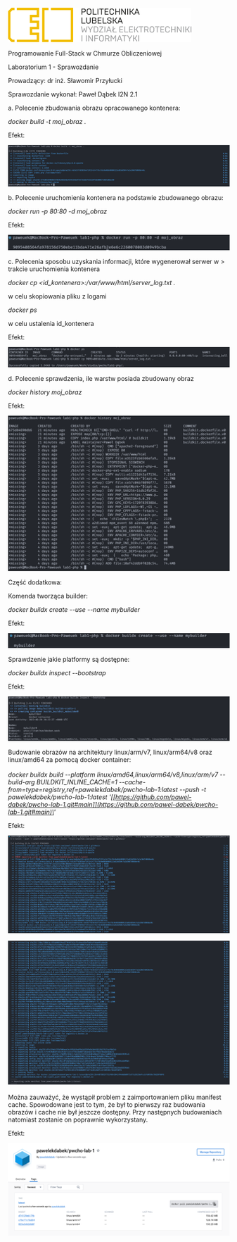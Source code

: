 ![](vertopal_8320911a5c6f41359ce3d43ff297f8bd/media/image1.png)

Programowanie Full-Stack w Chmurze Obliczeniowej

Laboratorium 1 - Sprawozdanie

Prowadzący: dr inż. Sławomir Przyłucki

Sprawozdanie wykonał: Paweł Dąbek I2N 2.1

a. Polecenie zbudowania obrazu opracowanego kontenera:

_docker build -t moj_obraz ._

Efekt:

![](vertopal_8320911a5c6f41359ce3d43ff297f8bd/media/image7.png)

b. Polecenie uruchomienia kontenera na podstawie zbudowanego obrazu:

_docker run -p 80:80 -d moj_obraz_

Efekt:

![](vertopal_8320911a5c6f41359ce3d43ff297f8bd/media/image6.png)

c. Polecenia sposobu uzyskania informacji, które wygenerował serwer w > trakcie uruchomienia kontenera

_docker cp \<id_kontenera\>:/var/www/html/server_log.txt ._

w celu skopiowania pliku z logami

_docker ps_

w celu ustalenia id_kontenera

Efekt:

![](vertopal_8320911a5c6f41359ce3d43ff297f8bd/media/image4.png)

d. Polecenie sprawdzenia, ile warstw posiada zbudowany obraz

_docker history moj_obraz_

Efekt:

![](vertopal_8320911a5c6f41359ce3d43ff297f8bd/media/image10.png)

Część dodatkowa:

Komenda tworząca builder:

_docker buildx create \--use \--name mybuilder_

Efekt:

![](vertopal_8320911a5c6f41359ce3d43ff297f8bd/media/image3.png)

Sprawdzenie jakie platformy są dostępne:

_docker buildx inspect \--bootstrap_

Efekt:

![](vertopal_8320911a5c6f41359ce3d43ff297f8bd/media/image8.png)

Budowanie obrazów na architektury linux/arm/v7, linux/arm64/v8 oraz
linux/amd64 za pomocą docker container:\
\
_docker buildx build \--platform linux/amd64,linux/arm64/v8,linux/arm/v7
\--build-arg BUILDKIT_INLINE_CACHE=1
\--cache-from=type=registry,ref=pawelekdabek/pwcho-lab-1:latest \--push
-t pawelekdabek/pwcho-lab-1:latest
\'[[https://github.com/pawel-dabek/pwcho-lab-1.git#main]](https://github.com/pawel-dabek/pwcho-lab-1.git#main)\'_

Efekt:

![](vertopal_8320911a5c6f41359ce3d43ff297f8bd/media/image9.png)

![](vertopal_8320911a5c6f41359ce3d43ff297f8bd/media/image5.png)
\
\
Można zauważyć, że wystąpił problem z zaimportowaniem pliku manifest
cache. Spowodowane jest to tym, że był to pierwszy raz budowania obrazów
i cache nie był jeszcze dostępny. Przy następnych budowaniach natomiast
zostanie on poprawnie wykorzystany.

Efekt:

![](vertopal_8320911a5c6f41359ce3d43ff297f8bd/media/image2.png)
